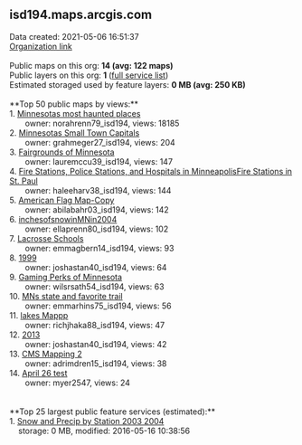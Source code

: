 <h2>isd194.maps.arcgis.com</h2> Data created: 2021-05-06 16:51:37 <br /><a target='new' href='https://isd194.maps.arcgis.com'>Organization link</a><br /><br />Public maps on this org: <b>14 (avg: 122 maps)</b><br />Public layers on this org: <b>1 </b>(<a target='new' href='https://services.arcgis.com/eN1Sb7eRPgg7IiHq/ArcGIS/rest/services'>full service list</a>)<br />Estimated storaged used by feature layers: <b>0 MB (avg: 250 KB)</b><br /><br />**Top 50 public maps by views:**<br />  1. <a target='new' href='https://www.arcgis.com/home/item.html?id=6c3992aa3f704b638a7d69c6747858cd'>Minnesotas most haunted places</a> <br />  &nbsp;&nbsp;&nbsp;&nbsp; &nbsp;&nbsp;owner: norahrenn79_isd194, views: 18185<br />  2. <a target='new' href='https://www.arcgis.com/home/item.html?id=5c559eb761c34a91b1d6f2031bad46ad'>Minnesotas Small Town Capitals</a> <br />  &nbsp;&nbsp;&nbsp;&nbsp; &nbsp;&nbsp;owner: grahmeger27_isd194, views: 204<br />  3. <a target='new' href='https://www.arcgis.com/home/item.html?id=b50b6531472943e5a207e0613a620362'>Fairgrounds of Minnesota</a> <br />  &nbsp;&nbsp;&nbsp;&nbsp; &nbsp;&nbsp;owner: lauremccu39_isd194, views: 147<br />  4. <a target='new' href='https://www.arcgis.com/home/item.html?id=e3989a11c23947d08d09af5fcb258b62'>Fire Stations, Police Stations, and Hospitals in MinneapolisFire Stations in St. Paul</a> <br />  &nbsp;&nbsp;&nbsp;&nbsp; &nbsp;&nbsp;owner: haleeharv38_isd194, views: 144<br />  5. <a target='new' href='https://www.arcgis.com/home/item.html?id=1e93df6f83914be8bdebddeca7b6f510'>American Flag Map-Copy</a> <br />  &nbsp;&nbsp;&nbsp;&nbsp; &nbsp;&nbsp;owner: abilabahr03_isd194, views: 142<br />  6. <a target='new' href='https://www.arcgis.com/home/item.html?id=3d65adbdac134099aa08f746e1ca07bd'>inchesofsnowinMNin2004</a> <br />  &nbsp;&nbsp;&nbsp;&nbsp; &nbsp;&nbsp;owner: ellaprenn80_isd194, views: 102<br />  7. <a target='new' href='https://www.arcgis.com/home/item.html?id=f5712e0b3559402086cb67d0284f10ac'>Lacrosse Schools</a> <br />  &nbsp;&nbsp;&nbsp;&nbsp; &nbsp;&nbsp;owner: emmagbern14_isd194, views: 93<br />  8. <a target='new' href='https://www.arcgis.com/home/item.html?id=74f78a915fa8441bab5da0a0f675b13a'>1999</a> <br />  &nbsp;&nbsp;&nbsp;&nbsp; &nbsp;&nbsp;owner: joshastan40_isd194, views: 64<br />  9. <a target='new' href='https://www.arcgis.com/home/item.html?id=16ecc62260e7421c9ddc3d9716f17caf'>Gaming Perks of Minnesota</a> <br />  &nbsp;&nbsp;&nbsp;&nbsp; &nbsp;&nbsp;owner: wilsrsath54_isd194, views: 63<br />  10. <a target='new' href='https://www.arcgis.com/home/item.html?id=9560f8b681e8400db9b05a1f6221aa12'>MNs state and favorite trail</a> <br />  &nbsp;&nbsp;&nbsp;&nbsp; &nbsp;&nbsp;owner: emmarhins75_isd194, views: 56<br />  11. <a target='new' href='https://www.arcgis.com/home/item.html?id=f0f199ac27294ac0ad182b0f3ba37ee1'>lakes Mappp</a> <br />  &nbsp;&nbsp;&nbsp;&nbsp; &nbsp;&nbsp;owner: richjhaka88_isd194, views: 47<br />  12. <a target='new' href='https://www.arcgis.com/home/item.html?id=27f05a320395405fa2d5e8317d370a07'>2013</a> <br />  &nbsp;&nbsp;&nbsp;&nbsp; &nbsp;&nbsp;owner: joshastan40_isd194, views: 42<br />  13. <a target='new' href='https://www.arcgis.com/home/item.html?id=9d2a3625a0f5448b9a4e8a086093c75e'>CMS Mapping 2</a> <br />  &nbsp;&nbsp;&nbsp;&nbsp; &nbsp;&nbsp;owner: adrimdren15_isd194, views: 38<br />  14. <a target='new' href='https://www.arcgis.com/home/item.html?id=a0453fe503ec46999266eeaf2b43d9e4'>April 26 test</a> <br />  &nbsp;&nbsp;&nbsp;&nbsp; &nbsp;&nbsp;owner: myer2547, views: 24<br /><br /><br />**Top 25 largest public feature services (estimated):**<br /> 1. <a target='new' href='https://www.arcgis.com/home/item.html?id=02178607ec244026becc7d4db2697fee'>Snow and Precip by Station 2003 2004</a><br /> &nbsp;&nbsp;&nbsp;&nbsp;storage: 0 MB, modified: 2016-05-16 10:38:56<br />